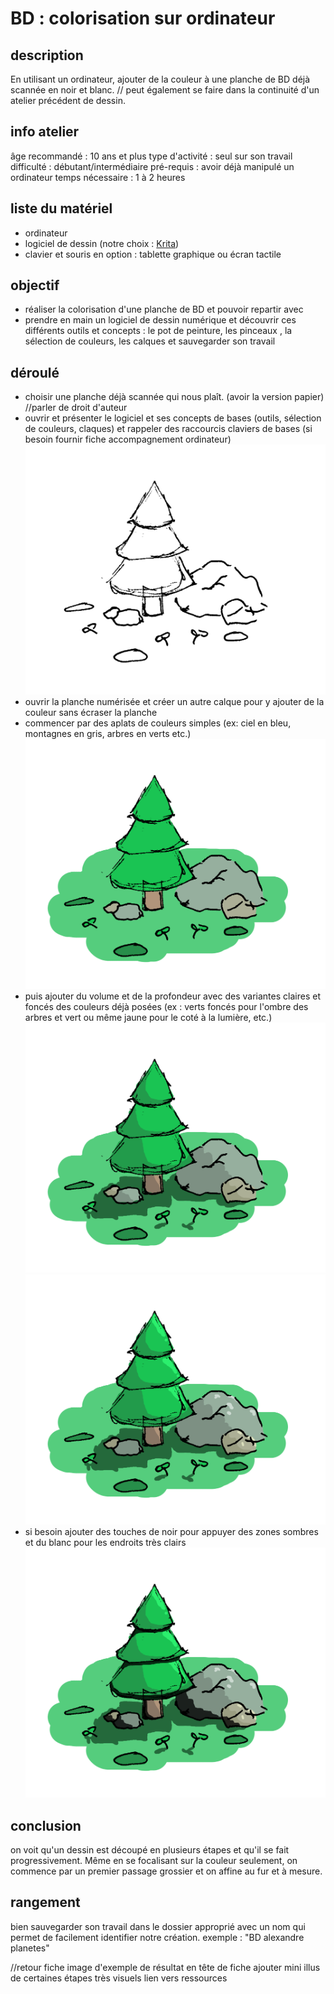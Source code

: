 # BD : colorisation sur ordinateur

## description
En utilisant un ordinateur, ajouter de la couleur à une planche de BD déjà scannée en noir et blanc.
// peut également se faire dans la continuité d'un atelier précédent de dessin.

## info atelier
âge recommandé : 10 ans et plus
type d'activité : seul sur son travail
difficulté : débutant/intermédiaire
pré-requis : avoir déjà manipulé un ordinateur
temps nécessaire : 1 à 2 heures

## liste du matériel
- ordinateur
- logiciel de dessin (notre choix : [Krita](https://krita.org/fr/))
- clavier et souris
en option : tablette graphique ou écran tactile

## objectif
- réaliser la colorisation d'une planche de BD et pouvoir repartir avec
- prendre en main un logiciel de dessin numérique et découvrir ces différents outils et concepts : le pot de peinture, les pinceaux , la sélection de couleurs, les calques et sauvegarder son travail

## déroulé
- choisir une planche déjà scannée qui nous plaît. (avoir la version papier) //parler de droit d'auteur
- ouvrir et présenter le logiciel et ses concepts de bases (outils, sélection de couleurs, claques) et rappeler des raccourcis claviers de bases (si besoin fournir fiche accompagnement ordinateur)
![--image dessin/planche scannée--](img/colorisation/dessin_sapin.png)
- ouvrir la planche numérisée et créer un autre calque pour y ajouter de la couleur sans écraser la planche
- commencer par des aplats de couleurs simples (ex: ciel en bleu, montagnes en gris, arbres en verts etc.)
![--image aplats simples--](img/colorisation/dessin_sapin_colorisation1.png)
- puis ajouter du volume et de la profondeur avec des variantes claires et foncés des couleurs déjà posées (ex : verts foncés pour l'ombre des arbres et vert ou même jaune pour le coté à la lumière, etc.)
![--image ombre--](img/colorisation/dessin_sapin_colorisation3.png)
![--image lumière--](img/colorisation/dessin_sapin_colorisation4.png)
- si besoin ajouter des touches de noir pour appuyer des zones sombres et du blanc pour les endroits très clairs
![--image ombres foncées--](img/colorisation/dessin_sapin_colorisation5.png)

## conclusion
on voit qu'un dessin est découpé en plusieurs étapes et qu'il se fait progressivement. Même en se focalisant sur la couleur seulement, on commence par un premier passage grossier et on affine au fur et à mesure.

## rangement
bien sauvegarder son travail dans le dossier approprié avec un nom qui permet de facilement identifier notre création. exemple : "BD alexandre planetes"


//retour fiche
image d'exemple de résultat en tête de fiche
ajouter mini illus de certaines étapes très visuels
lien vers ressources
